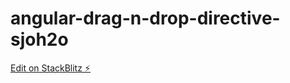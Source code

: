 # angular-drag-n-drop-directive-sjoh2o

[Edit on StackBlitz ⚡️](https://stackblitz.com/edit/angular-drag-n-drop-directive-sjoh2o)